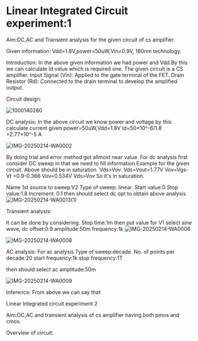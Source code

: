 # Linear Integrated Circuit experiment:1

Aim:DC,AC and Transient analysis for the given circuit of cs amplifier.

Given information: Vdd=1.8V,power=50uW,Vin=0.9V, 180nm technology.

Introduction:
In the above given information we had power and Vdd.By this we can calculate Id value which is required one.
The given circuit is a CS amplifier.
Input Signal (Vin): Applied to the gate terminal of the FET.
Drain Resistor (Rd): Connected to the drain terminal to develop the amplified output.

Circuit design:

![1000140280](https://github.com/user-attachments/assets/39bc3cc1-c035-4277-9d42-45091b7362d1)

DC analysis:
In the above circuit we know power and voltage by this calculate current 
given power=50uW,Vdd=1.8V
Id=50×10^-6/1.8
  =2.77×10^-5 A

![IMG-20250214-WA0002](https://github.com/user-attachments/assets/7ad1571a-69d0-4421-8d78-09ba4aaafc52)


By doing trial and error method got allmost near value.
For dc analysis first consider DC sweep in that we need to fill information.Example for the given circuit.
Above should be in saturation.
Vds>Vov.
Vds=Vout=1.77V
Vov=Vgs-Vt
   =0.9-0.366
Vov=0.534V
Vds>Vov
So it's in saturation.

Name 1st source to sweep:V2
Type of sweep: linear.
Start value:0
Stop value:1.8
Increment: 0.1
then should select dc opt to obtain above analysis 
![IMG-20250214-WA0013(1)](https://github.com/user-attachments/assets/69f0959f-28a5-4c2a-a0b3-3e3985c6cab1)



Transient analysis:

It can be done by considering.
Stop time:1m
then put value for V1
select sine wave,
dc offset:0.9
amplitude:50m
frequency:1k
![IMG-20250214-WA0006](https://github.com/user-attachments/assets/b139588f-33a9-4eea-9b5f-0300a6cd5c78)

![IMG-20250214-WA0008](https://github.com/user-attachments/assets/ad9af4ad-b4a1-4085-adfd-9c737dd77070)




AC analysis:
For ac analysis 
Type of sweep:decade.
No. of points per decade:20
start frequency:1k
stop frequency:1T

then should select ac amplitude:50m

![IMG-20250214-WA0009](https://github.com/user-attachments/assets/513c350b-5610-4833-8027-e8f8896eb83c)

Inference:
From above we can say that 






Linear Integrated circuit experiment 2

Aim:DC,AC and transient analysis of cs amplifier having both pmos and cmos.

Overview of circuit:


